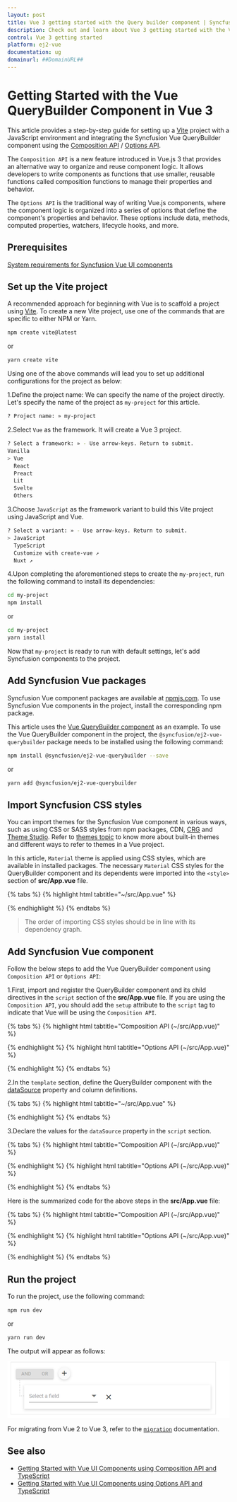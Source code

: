 ```yaml
---
layout: post
title: Vue 3 getting started with the Query builder component | Syncfusion
description: Check out and learn about Vue 3 getting started with the Vue Query builder component of Syncfusion Essential JS 2 and more details.
control: Vue 3 getting started
platform: ej2-vue
documentation: ug
domainurl: ##DomainURL##
---
```


# Getting Started with the Vue QueryBuilder Component in Vue 3

This article provides a step-by-step guide for setting up a [Vite](https://vitejs.dev/) project with a JavaScript environment and integrating the Syncfusion Vue QueryBuilder component using the [Composition API](https://vuejs.org/guide/introduction.html#composition-api) / [Options API](https://vuejs.org/guide/introduction.html#options-api).

The `Composition API` is a new feature introduced in Vue.js 3 that provides an alternative way to organize and reuse component logic. It allows developers to write components as functions that use smaller, reusable functions called composition functions to manage their properties and behavior.

The `Options API` is the traditional way of writing Vue.js components, where the component logic is organized into a series of options that define the component's properties and behavior. These options include data, methods, computed properties, watchers, lifecycle hooks, and more.

## Prerequisites

[System requirements for Syncfusion Vue UI components](https://ej2.syncfusion.com/vue/documentation/system-requirements/)

## Set up the Vite project

A recommended approach for beginning with Vue is to scaffold a project using [Vite](https://vitejs.dev/). To create a new Vite project, use one of the commands that are specific to either NPM or Yarn.

```bash
npm create vite@latest
```

or

```bash
yarn create vite
```

Using one of the above commands will lead you to set up additional configurations for the project as below:

1.Define the project name: We can specify the name of the project directly. Let's specify the name of the project as `my-project` for this article.

```bash
? Project name: » my-project
```

2.Select `Vue` as the framework. It will create a Vue 3 project.

```bash
? Select a framework: » - Use arrow-keys. Return to submit.
Vanilla
> Vue
  React
  Preact
  Lit
  Svelte
  Others
```

3.Choose `JavaScript` as the framework variant to build this Vite project using JavaScript and Vue.

```bash
? Select a variant: » - Use arrow-keys. Return to submit.
> JavaScript
  TypeScript
  Customize with create-vue ↗
  Nuxt ↗
```

4.Upon completing the aforementioned steps to create the `my-project`, run the following command to install its dependencies:

```bash
cd my-project
npm install
```

or

```bash
cd my-project
yarn install
```

Now that `my-project` is ready to run with default settings, let's add Syncfusion components to the project.

## Add Syncfusion Vue packages

Syncfusion Vue component packages are available at [npmjs.com](https://www.npmjs.com/search?q=ej2-vue). To use Syncfusion Vue components in the project, install the corresponding npm package.

This article uses the [Vue QueryBuilder component](https://www.syncfusion.com/vue-components/vue-query-builder) as an example. To use the Vue QueryBuilder component in the project, the `@syncfusion/ej2-vue-querybuilder` package needs to be installed using the following command:

```bash
npm install @syncfusion/ej2-vue-querybuilder --save
```

or

```bash
yarn add @syncfusion/ej2-vue-querybuilder
```

## Import Syncfusion CSS styles

You can import themes for the Syncfusion Vue component in various ways, such as using CSS or SASS styles from npm packages, CDN, [CRG](https://ej2.syncfusion.com/javascript/documentation/common/custom-resource-generator/) and [Theme Studio](https://ej2.syncfusion.com/vue/documentation/appearance/theme-studio/). Refer to [themes topic](https://ej2.syncfusion.com/vue/documentation/appearance/theme/) to know more about built-in themes and different ways to refer to themes in a Vue project.

In this article, `Material` theme is applied using CSS styles, which are available in installed packages. The necessary `Material` CSS styles for the QueryBuilder component and its dependents were imported into the `<style>` section of **src/App.vue** file.

{% tabs %}
{% highlight html tabtitle="~/src/App.vue" %}

<style>
@import "../node_modules/@syncfusion/ej2-base/styles/material.css";
@import "../node_modules/@syncfusion/ej2-buttons/styles/material.css";
@import "../node_modules/@syncfusion/ej2-splitbuttons/styles/material.css";
@import "../node_modules/@syncfusion/ej2-dropdowns/styles/material.css";
@import "../node_modules/@syncfusion/ej2-inputs/styles/material.css";
@import "../node_modules/@syncfusion/ej2-lists/styles/material.css";
@import "../node_modules/@syncfusion/ej2-popups/styles/material.css";
@import "../node_modules/@syncfusion/ej2-calendars/styles/material.css";
@import "../node_modules/@syncfusion/ej2-vue-querybuilder/styles/material.css";
</style>

{% endhighlight %}
{% endtabs %}

> The order of importing CSS styles should be in line with its dependency graph.
## Add Syncfusion Vue component

Follow the below steps to add the Vue QueryBuilder component using `Composition API` or `Options API`:

  1.First, import and register the QueryBuilder component and its child directives in the `script` section of the **src/App.vue** file. If you are using the `Composition API`, you should add the `setup` attribute to the `script` tag to indicate that Vue will be using the `Composition API`.

{% tabs %}
{% highlight html tabtitle="Composition API (~/src/App.vue)" %}

<script setup>
  import { QueryBuilderComponent as EjsQuerybuilder, ColumnDirective as EColumn, ColumnsDirective as EColumns } from "@syncfusion/ej2-vue-querybuilder";
</script>

{% endhighlight %}
{% highlight html tabtitle="Options API (~/src/App.vue)" %}

<script>
import { QueryBuilderComponent, ColumnsDirective, ColumnDirective } from '@syncfusion/ej2-vue-querybuilder';
//Component registration
export default {
  name: "App",
  components: {
    "ejs-querybuilder": QueryBuilderComponent,
    "e-columns": ColumnsDirective,
    "e-column": ColumnDirective
  }
}
</script>

{% endhighlight %}
{% endtabs %}

2.In the `template` section, define the QueryBuilder component with the [dataSource](https://ej2.syncfusion.com/vue/documentation/api/query-builder/#datasource) property and column definitions.

{% tabs %}
{% highlight html tabtitle="~/src/App.vue" %}

 <template>
 <div class="control-section">
     <div class="col-lg-12 querybuilder-control">
         <ejs-querybuilder width="70%" :dataSource="dataSource">
             <e-columns>
                 <e-column field='EmployeeID' label='Employee ID' type='number' />
                 <e-column field='FirstName' label='First Name' type='string' />
                 <e-column field='TitleOfCourtesy' label='Title Of Courtesy' type='boolean' :values="values" />
                 <e-column field='Title' label='Title' type='string' />
                 <e-column field='HireDate' label='Hire Date' type='date' format='dd/MM/yyyy' />
                 <e-column field='Country' label='Country' type='string' />
                 <e-column field='City' label='City' type='string' />
             </e-columns>
         </ejs-querybuilder>
     </div>
 </div>
 </template>

{% endhighlight %}
{% endtabs %}

3.Declare the values for the `dataSource` property in the `script` section.

{% tabs %}
{% highlight html tabtitle="Composition API (~/src/App.vue)" %}

<script setup>
const dataSource = [{
      'EmployeeID': 1,
      'FirstName': 'Nancy',
      'Title': 'Sales Representative',
      'TitleOfCourtesy': 'Ms.',
      'HireDate': '22/07/2001',
      'City': 'Seattle',
      'Country': 'USA'
    },
    {
      'EmployeeID': 2,
      'FirstName': 'Andrew',
      'Title': 'Vice President',
      'TitleOfCourtesy': 'Dr.',
      'HireDate': '21/04/2003',
      'City': 'Tacoma',
      'Country': 'USA'
    },
    {
      'EmployeeID': 3,
      'FirstName': 'Janet',
      'Title': 'Sales Representative',
      'TitleOfCourtesy': 'Ms.',
      'HireDate': '22/07/2001',
      'City': 'Kirkland',
      'Country': 'USA'
    }];
</script>

{% endhighlight %}
{% highlight html tabtitle="Options API (~/src/App.vue)" %}

<script>
data() {
  return {
    dataSource:[
      {
        'EmployeeID': 1,
        'FirstName': 'Nancy',
        'Title': 'Sales Representative',
        'TitleOfCourtesy': 'Ms.',
        'HireDate': '22/07/2001',
        'City': 'Seattle',
        'Country': 'USA'
      },
      {
        'EmployeeID': 2,
        'FirstName': 'Andrew',
        'Title': 'Vice President',
        'TitleOfCourtesy': 'Dr.',
        'HireDate': '21/04/2003',
        'City': 'Tacoma',
        'Country': 'USA'
      },
      {
        'EmployeeID': 3,
        'FirstName': 'Janet',
        'Title': 'Sales Representative',
        'TitleOfCourtesy': 'Ms.',
        'HireDate': '22/07/2001',
        'City': 'Kirkland',
        'Country': 'USA'
      }
    ],
  };
}
</script>

{% endhighlight %}
{% endtabs %}

Here is the summarized code for the above steps in the **src/App.vue** file:

{% tabs %}
{% highlight html tabtitle="Composition API (~/src/App.vue)" %}

 <template>
 <div class="control-section">
     <div class="col-lg-12 querybuilder-control">
         <ejs-querybuilder width="70%" :dataSource="dataSource">
             <e-columns>
                 <e-column field='EmployeeID' label='Employee ID' type='number' />
                 <e-column field='FirstName' label='First Name' type='string' />
                 <e-column field='TitleOfCourtesy' label='Title Of Courtesy' type='boolean' :values="values" />
                 <e-column field='Title' label='Title' type='string' />
                 <e-column field='HireDate' label='Hire Date' type='date' format='dd/MM/yyyy' />
                 <e-column field='Country' label='Country' type='string' />
                 <e-column field='City' label='City' type='string' />
             </e-columns>
         </ejs-querybuilder>
     </div>
 </div>
 </template>

<script setup>
import { QueryBuilderComponent as EjsQuerybuilder, ColumnsDirective as EColumns, ColumnDirective as EColumn } from '@syncfusion/ej2-vue-querybuilder';
const dataSource = [{
      'EmployeeID': 1,
      'FirstName': 'Nancy',
      'Title': 'Sales Representative',
      'TitleOfCourtesy': 'Ms.',
      'HireDate': '22/07/2001',
      'City': 'Seattle',
      'Country': 'USA'
    },
    {
      'EmployeeID': 2,
      'FirstName': 'Andrew',
      'Title': 'Vice President',
      'TitleOfCourtesy': 'Dr.',
      'HireDate': '21/04/2003',
      'City': 'Tacoma',
      'Country': 'USA'
    },
    {
      'EmployeeID': 3,
      'FirstName': 'Janet',
      'Title': 'Sales Representative',
      'TitleOfCourtesy': 'Ms.',
      'HireDate': '22/07/2001',
      'City': 'Kirkland',
      'Country': 'USA'
    }];
</script>

<style>
@import "../node_modules/@syncfusion/ej2-base/styles/material.css";
@import "../node_modules/@syncfusion/ej2-buttons/styles/material.css";
@import "../node_modules/@syncfusion/ej2-splitbuttons/styles/material.css";
@import "../node_modules/@syncfusion/ej2-dropdowns/styles/material.css";
@import "../node_modules/@syncfusion/ej2-inputs/styles/material.css";
@import "../node_modules/@syncfusion/ej2-lists/styles/material.css";
@import "../node_modules/@syncfusion/ej2-popups/styles/material.css";
@import "../node_modules/@syncfusion/ej2-calendars/styles/material.css";
@import "../node_modules/@syncfusion/ej2-vue-querybuilder/styles/material.css";
</style>

{% endhighlight %}
{% highlight html tabtitle="Options API (~/src/App.vue)" %}

 <template>
 <div class="control-section">
     <div class="col-lg-12 querybuilder-control">
         <ejs-querybuilder width="70%" :dataSource="dataSource">
             <e-columns>
                 <e-column field='EmployeeID' label='Employee ID' type='number' />
                 <e-column field='FirstName' label='First Name' type='string' />
                 <e-column field='TitleOfCourtesy' label='Title Of Courtesy' type='boolean' :values="values" />
                 <e-column field='Title' label='Title' type='string' />
                 <e-column field='HireDate' label='Hire Date' type='date' format='dd/MM/yyyy' />
                 <e-column field='Country' label='Country' type='string' />
                 <e-column field='City' label='City' type='string' />
             </e-columns>
         </ejs-querybuilder>
     </div>
 </div>
 </template>

<script>
  import { QueryBuilderComponent, ColumnsDirective, ColumnDirective } from '@syncfusion/ej2-vue-querybuilder';
  // Component registration
  export default {
    name: "App",
    // Declaring component and its directives
    components: {
      "ejs-querybuilder": QueryBuilderComponent,
      "e-columns": ColumnsDirective,
      "e-column": ColumnDirective
    },
    // Bound properties declarations
    data() {
      return {
        dataSource:[{
          'EmployeeID': 1,
          'FirstName': 'Nancy',
          'Title': 'Sales Representative',
          'TitleOfCourtesy': 'Ms.',
          'HireDate': '22/07/2001',
          'City': 'Seattle',
          'Country': 'USA'
        },
        {
          'EmployeeID': 2,
          'FirstName': 'Andrew',
          'Title': 'Vice President',
          'TitleOfCourtesy': 'Dr.',
          'HireDate': '21/04/2003',
          'City': 'Tacoma',
          'Country': 'USA'
        },
        {
          'EmployeeID': 3,
          'FirstName': 'Janet',
          'Title': 'Sales Representative',
          'TitleOfCourtesy': 'Ms.',
          'HireDate': '22/07/2001',
          'City': 'Kirkland',
          'Country': 'USA'
        }],
      };
    }
  };
</script>

<style>
@import "../node_modules/@syncfusion/ej2-base/styles/material.css";
@import "../node_modules/@syncfusion/ej2-buttons/styles/material.css";
@import "../node_modules/@syncfusion/ej2-splitbuttons/styles/material.css";
@import "../node_modules/@syncfusion/ej2-dropdowns/styles/material.css";
@import "../node_modules/@syncfusion/ej2-inputs/styles/material.css";
@import "../node_modules/@syncfusion/ej2-lists/styles/material.css";
@import "../node_modules/@syncfusion/ej2-popups/styles/material.css";
@import "../node_modules/@syncfusion/ej2-calendars/styles/material.css";
@import "../node_modules/@syncfusion/ej2-vue-querybuilder/styles/material.css";
</style>

{% endhighlight %}
{% endtabs %}

## Run the project

To run the project, use the following command:

```bash
npm run dev
```

or

```bash
yarn run dev
```

The output will appear as follows:

![vue-3-js-querybuilder](images/vue-3-js-query-builder.PNG)

For migrating from Vue 2 to Vue 3, refer to the [`migration`](https://ej2.syncfusion.com/vue/documentation/getting-started/vue3-tutorial/#migration-from-vue-2-to-vue-3) documentation.

## See also

* [Getting Started with Vue UI Components using Composition API and TypeScript](../getting-started/vue-3-ts-composition.md)
* [Getting Started with Vue UI Components using Options API and TypeScript](../getting-started/vue-3-ts-options.md)